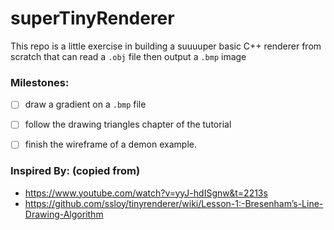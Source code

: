 # superTinyRenderer

This repo is a little exercise in building a suuuuper basic C++ renderer from scratch that can read a `.obj` file then output a `.bmp` image

### Milestones:
- [ ] draw a gradient on a `.bmp` file
- [ ] follow the drawing triangles chapter of the tutorial
- [ ] finish the wireframe of a demon example.


### Inspired By: (copied from)
- https://www.youtube.com/watch?v=yyJ-hdISgnw&t=2213s
- https://github.com/ssloy/tinyrenderer/wiki/Lesson-1:-Bresenham’s-Line-Drawing-Algorithm